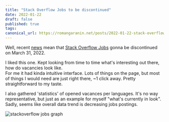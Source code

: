 ```yaml
---
title: "Stack Overflow Jobs to be discontinued"
date: 2022-01-22
draft: false
published: true
tags: 
canonical_url: https://romangaranin.net/posts/2022-01-22-stack-overflow-jobs-to-be-discontinued
---
```

Well, recent [news](https://meta.stackoverflow.com/questions/415293/sunsetting-jobs-developer-story) mean that [Stack Overflow Jobs](https://stackoverflow.com/jobs) gonna be discontinued on March 31, 2022.

I liked this one. Kept looking from time to time what's interesting out there, how do vacancies look like.  
For me it had kinda intuitive interface. Lots of things on the page, but most of things I would need are just right there, ~1 click away. Pretty straightforward to my taste.  

I also gathered 'statistics' of opened vacances per languages. It's no way representative, but just as an example for myself "what's currently in look".  
Sadly, seems like overall data trend is decreasing jobs postings. 

![stackoverflow jobs graph](/stackoverflow_jobs_graph.png)